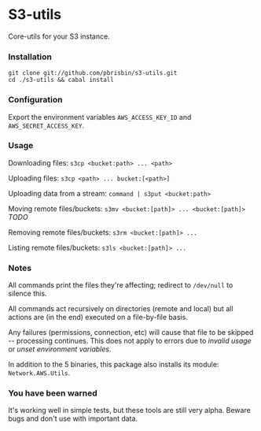 # S3-utils

Core-utils for your S3 instance.

### Installation

~~~ 
git clone git://github.com/pbrisbin/s3-utils.git
cd ./s3-utils && cabal install
~~~

### Configuration

Export the environment variables `AWS_ACCESS_KEY_ID` and 
`AWS_SECRET_ACCESS_KEY`.

### Usage

Downloading files: `s3cp <bucket:path> ... <path>`

Uploading files: `s3cp <path> ... bucket:[<path>]`

Uploading data from a stream: `command | s3put <bucket:path>`

Moving remote files/buckets: `s3mv <bucket:[path]> ... <bucket:[path]>` *TODO*

Removing remote files/buckets: `s3rm <bucket:[path]> ...`

Listing remote files/buckets: `s3ls <bucket:[path]> ...`

### Notes

All commands print the files they're affecting; redirect to `/dev/null` 
to silence this.

All commands act recursively on directories (remote and local) but all 
actions are (in the end) executed on a file-by-file basis.

Any failures (permissions, connection, etc) will cause that file to be 
skipped -- processing continues. This does not apply to errors due to 
*invalid usage* or *unset environment variables*.

In addition to the 5 binaries, this package also installs its module: 
`Network.AWS.Utils`.

### You have been warned

It's working well in simple tests, but these tools are still very alpha. 
Beware bugs and don't use with important data.
